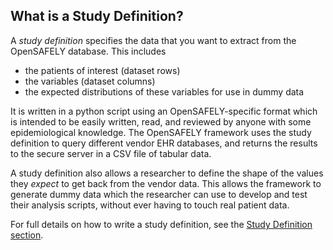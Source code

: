 ## What is a Study Definition?

A _study definition_ specifies the data that you want to extract from the OpenSAFELY database. This includes

* the patients of interest (dataset rows)
* the variables (dataset columns)
* the expected distributions of these variables for use in dummy data

It is written in a python script using an OpenSAFELY-specific format which is intended to be easily written, read, and reviewed by anyone with some epidemiological knowledge. 
The OpenSAFELY framework uses the study definition to query different vendor EHR databases, and returns the results to the secure server in a CSV file of tabular data.

A study definition also allows a researcher to define the shape of the values they *expect* to get back from the vendor data. 
This allows the framework to generate dummy data which the researcher can use to develop and test their analysis scripts, without ever having to touch real patient data.

For full details on how to write a study definition, see the [Study Definition section](study-def-intro.md).
